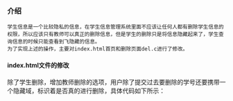 
### 介绍

    学生信息是一个比较隐私的信息，在学生信息管理系统里面不应该让任何人都有删除学生信息的权限，所以应该只有教师可以真正的删除信息，但是学生的删除只是将信息隐藏起来了，学生查询信息的时候只能查看到飞隐藏的信息。
    为了实现上述的操作，主要对index.html首页和删除页面del.c进行了修改。

#### index.html文件的修改
除了学生删除，增加教师删除的选项，用户除了提交过去要删除的学号还要携带一个隐藏域，标识着是否真的进行删除，具体代码如下所示：
```c

```
